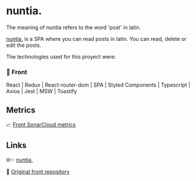 # nuntia.

The meaning of nuntia refers to the word 'post' in latin.

[nuntia.](https://nuntia.netlify.app/) is a SPA where you can read posts in latin. You can read, delete or edit the posts.

The technologies used for this proyect were:

### 🔸 Front

React | Redux | React-router-dom | SPA | Styled Components | Typescript | Axios | Jest | MSW | Toastify

## Metrics

📈 [Front SonarCloud metrics](https://sonarcloud.io/summary/new_code?id=manuelaperezsimon_nuntia)

## Links

🌐✨ [nuntia.](https://nuntia.netlify.app/)

🔗 [Original front repository](https://github.com/manuelaperezsimon/nuntia)
